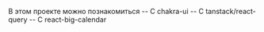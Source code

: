 В этом проекте можно познакомиться
-- С chakra-ui
-- С tanstack/react-query
-- С react-big-calendar
